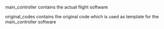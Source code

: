 main_controller contains the actual flight software


original_codes contains the original code which is used as template for the main_controller software
